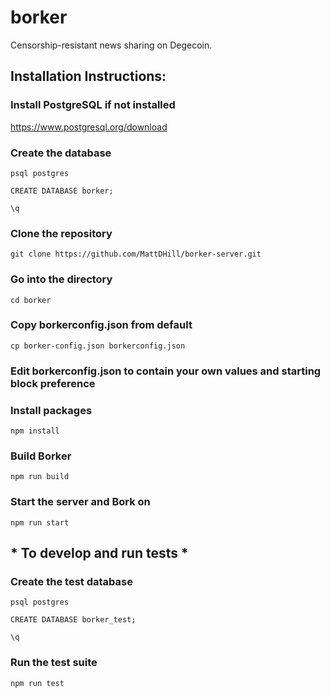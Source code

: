 # borker

Censorship-resistant news sharing on Degecoin.

## Installation Instructions:

### Install PostgreSQL if not installed
https://www.postgresql.org/download

### Create the database
```psql postgres```

```CREATE DATABASE borker;```

```\q```

### Clone the repository
```git clone https://github.com/MattDHill/borker-server.git```

### Go into the directory
```cd borker```

### Copy borkerconfig.json from default
```cp borker-config.json borkerconfig.json```

### Edit borkerconfig.json to contain your own values and starting block preference

### Install packages
```npm install```

### Build Borker
```npm run build```

### Start the server and Bork on
```npm run start```

## * To develop and run tests *

### Create the test database
```psql postgres```

```CREATE DATABASE borker_test;```

```\q```

### Run the test suite
```npm run test```
